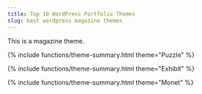 ```yaml
---
title: Top 10 WordPress Portfolio Themes
slug: best wordpress magazine themes
---
```

This is a magazine theme.

{% include functions/theme-summary.html theme="Puzzle" %}

{% include functions/theme-summary.html theme="Exhibit" %}

{% include functions/theme-summary.html theme="Monet" %}
